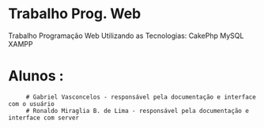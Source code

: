 # Trabalho Prog. Web
Trabalho Programação Web
Utilizando as Tecnologias:
CakePhp
MySQL
XAMPP

# Alunos : 
         # Gabriel Vasconcelos - responsável pela documentação e interface com o usuário
         # Ronaldo Miraglia B. de Lima - responsável pela documentação e interface com server 
